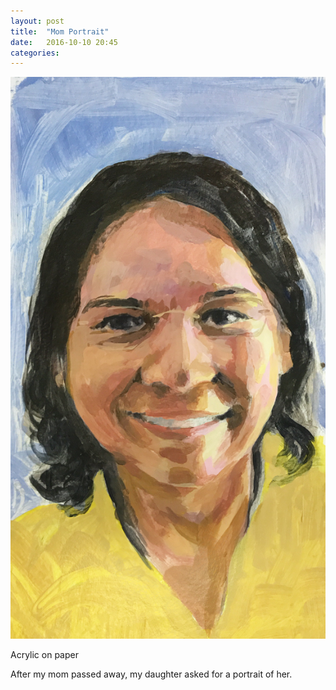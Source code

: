 ```yaml
---
layout: post
title:  "Mom Portrait"
date:   2016-10-10 20:45
categories:
---
```

![Example Image](/assets/images/mom-portrait.jpg "Mom Portrait")

Acrylic on paper

After my mom passed away, my daughter asked for a portrait of her.
